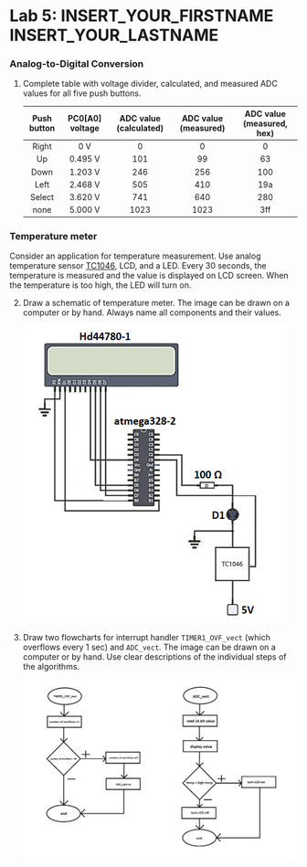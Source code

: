 # Lab 5: INSERT_YOUR_FIRSTNAME INSERT_YOUR_LASTNAME

### Analog-to-Digital Conversion

1. Complete table with voltage divider, calculated, and measured ADC values for all five push buttons.

   | **Push button** | **PC0[A0] voltage** | **ADC value (calculated)** | **ADC value (measured)** | **ADC value (measured, hex)** |
   | :-: | :-: | :-: | :-: | :-: |
   | Right  | 0&nbsp;V     |  0   | 0   | 0   |
   | Up     | 0.495&nbsp;V | 101  | 99  | 63  |
   | Down   | 1.203&nbsp;V | 246  | 256 | 100 |
   | Left   | 2.468&nbsp;V | 505  | 410 | 19a |
   | Select | 3.620&nbsp;V | 741  | 640 | 280 |
   | none   | 5.000&nbsp;V | 1023 | 1023| 3ff |

### Temperature meter

Consider an application for temperature measurement. Use analog temperature sensor [TC1046](http://ww1.microchip.com/downloads/en/DeviceDoc/21496C.pdf), LCD, and a LED. Every 30 seconds, the temperature is measured and the value is displayed on LCD screen. When the temperature is too high, the LED will turn on.

2. Draw a schematic of temperature meter. The image can be drawn on a computer or by hand. Always name all components and their values.

   ![your figure](05png.png)

3. Draw two flowcharts for interrupt handler `TIMER1_OVF_vect` (which overflows every 1&nbsp;sec) and `ADC_vect`. The image can be drawn on a computer or by hand. Use clear descriptions of the individual steps of the algorithms.

   ![your figure](05png2.png)



